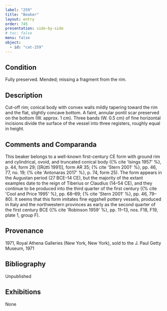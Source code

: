 ```yaml
---
label: "259"
title: "Beaker"
layout: entry
order: 745
presentation: side-by-side
# toc: false
menu: false
object:
  - id: "cat-259"
---
```


## Condition

Fully preserved. Mended; missing a fragment from the rim.

## Description

Cut-off rim; conical body with convex walls mildly tapering toward the rim and the flat, slightly concave bottom. A faint, annular pontil scar preserved on the bottom (W. approx. 1 cm). Three bands (W. 0.5 cm) of fine horizontal incisions divide the surface of the vessel into three registers, roughly equal in height.

## Comments and Comparanda

This beaker belongs to a well-known first-century CE form with ground rim and cylindrical, ovoid, and truncated conical body ({% cite 'Isings 1957' %}, p. 44, form 29; [[Rütti 1991]], form AR 35; {% cite 'Stern 2001' %}, pp. 46, 77, no. 19; {% cite 'Antonaras 2017' %}, p. 74, form 25). The form appears in the Augustan period (27 BCE–14 CE), but the majority of the extant examples date to the reign of Tiberius or Claudius (14–54 CE), and they continue to be produced into the third quarter of the first century ({% cite 'Cool and Price 1995' %}, pp. 68–69; {% cite 'Stern 2001' %}, pp. 46, 79–80). It seems that this form imitates fine eggshell pottery vessels, produced in Italy and the northwestern provinces as early as the second quarter of the first century BCE ({% cite 'Robinson 1959' %}, pp. 11–13, nos. F18, F19, plate 1, group F).

## Provenance

1971, Royal Athena Galleries (New York, New York), sold to the J. Paul Getty Museum, 1971

## Bibliography

Unpublished

## Exhibitions

None